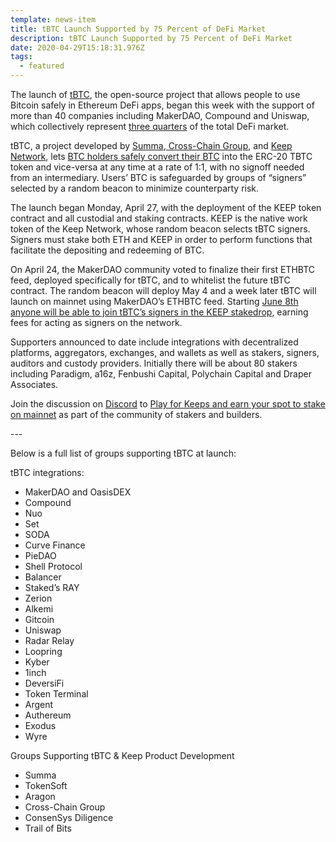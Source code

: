 ```yaml
---
template: news-item
title: tBTC Launch Supported by 75 Percent of DeFi Market
description: tBTC Launch Supported by 75 Percent of DeFi Market
date: 2020-04-29T15:18:31.976Z
tags:
  - featured
---
```

The launch of [tBTC](https://tbtc.network/), the open-source project that allows people to use Bitcoin safely in Ethereum DeFi apps, began this week with the support of more than 40 companies including MakerDAO, Compound and Uniswap, which collectively represent [three quarters](https://defipulse.com/) of the total DeFi market.

tBTC, a project developed by [Summa](https://summa.one/),[ Cross-Chain Group](https://www.crosschain.group/), and [Keep Network](http://keep.network), lets [BTC holders safely convert their BTC](https://blog.keep.network/introducing-tbtc-the-safest-way-to-earn-with-your-bitcoin-fec077f171f4) into the ERC-20 TBTC token and vice-versa at any time at a rate of 1:1, with no signoff needed from an intermediary. Users’ BTC is safeguarded by groups of “signers” selected by a random beacon to minimize counterparty risk.

The launch began Monday, April 27, with the deployment of the KEEP token contract and all custodial and staking contracts. KEEP is the native work token of the Keep Network, whose random beacon selects tBTC signers. Signers must stake both ETH and KEEP in order to perform functions that facilitate the depositing and redeeming of BTC.

On April 24, the MakerDAO community voted to finalize their first ETHBTC feed, deployed specifically for tBTC, and to whitelist the future tBTC contract. The random beacon will deploy May 4 and a week later tBTC will launch on mainnet using MakerDAO’s ETHBTC feed. Starting [June 8th anyone will be able to join tBTC’s signers in the KEEP stakedrop](https://www.crowdcast.io/e/keep-stakedrop---live/register), earning fees for acting as signers on the network.

Supporters announced to date include integrations with decentralized platforms, aggregators, exchanges, and wallets as well as stakers, signers, auditors and custody providers. Initially there will be about 80 stakers including Paradigm, a16z, Fenbushi Capital, Polychain Capital and Draper Associates.

Join the discussion on [Discord](https://discord.com/invite/threshold?ref=tbtc.network) to [Play for Keeps and earn your spot to stake on mainnet](https://blog.keep.network/how-to-play-for-keeps-297f246455d4) as part of the community of stakers and builders.

\---

Below is a full list of groups supporting tBTC at launch:

tBTC integrations:

* MakerDAO and OasisDEX
* Compound
* Nuo
* Set
* SODA
* Curve Finance
* PieDAO
* Shell Protocol
* Balancer
* Staked’s RAY
* Zerion
* Alkemi
* Gitcoin
* Uniswap
* Radar Relay
* Loopring
* Kyber
* 1inch
* DeversiFi
* Token Terminal
* Argent
* Authereum
* Exodus
* Wyre

Groups Supporting tBTC & Keep Product Development

* Summa
* TokenSoft
* Aragon
* Cross-Chain Group
* ConsenSys Diligence
* Trail of Bits
